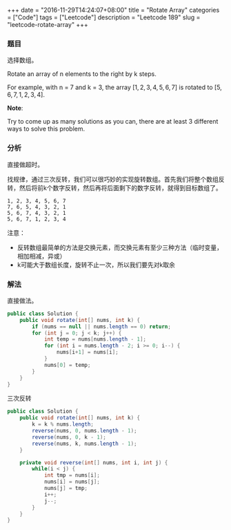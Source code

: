 +++
date = "2016-11-29T14:24:07+08:00"
title = "Rotate Array"
categories = ["Code"]
tags = ["Leetcode"]
description = "Leetcode 189"
slug = "leetcode-rotate-array"
+++

### 题目

选择数组。

Rotate an array of n elements to the right by k steps.

For example, with n = 7 and k = 3, the array $[1,2,3,4,5,6,7]$ is rotated to $[5,6,7,1,2,3,4]$.

__Note__:

Try to come up as many solutions as you can, there are at least 3 different ways to solve this problem.

### 分析

直接做超时。

找规律，通过三次反转，我们可以很巧妙的实现旋转数组。首先我们将整个数组反转，然后将前k个数字反转，然后再将后面剩下的数字反转，就得到目标数组了。

```console
1, 2, 3, 4, 5, 6, 7
7, 6, 5, 4, 3, 2, 1
5, 6, 7, 4, 3, 2, 1
5, 6, 7, 1, 2, 3, 4
```

注意：

* 反转数组最简单的方法是交换元素，而交换元素有至少三种方法（临时变量，相加相减，异或）
* k可能大于数组长度，旋转不止一次，所以我们要先对k取余

### 解法

直接做法。

```java
public class Solution {
    public void rotate(int[] nums, int k) {
        if (nums == null || nums.length == 0) return;
        for (int j = 0; j < k; j++) {
            int temp = nums[nums.length - 1];
            for (int i = nums.length - 2; i >= 0; i--) {
                nums[i+1] = nums[i];
            }
            nums[0] = temp;
        }
    }
}
```

三次反转

```java
public class Solution {
    public void rotate(int[] nums, int k) {
        k = k % nums.length;
        reverse(nums, 0, nums.length - 1);
        reverse(nums, 0, k - 1);
        reverse(nums, k, nums.length - 1);
    }

    private void reverse(int[] nums, int i, int j) {
        while(i < j) {
            int tmp = nums[i];
            nums[i] = nums[j];
            nums[j] = tmp;
            i++;
            j--;
        }
    }
}
```